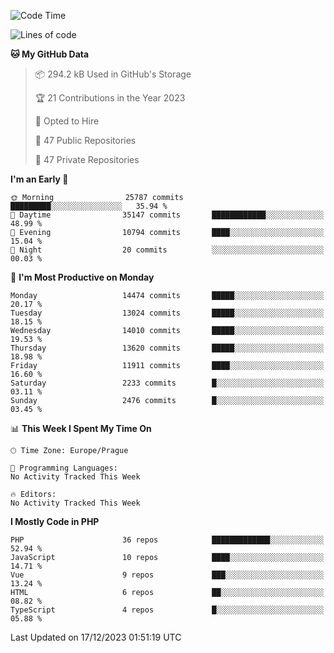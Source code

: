 <!--START_SECTION:waka-->
![Code Time](http://img.shields.io/badge/Code%20Time-1%2C583%20hrs%2058%20mins-blue)

![Lines of code](https://img.shields.io/badge/From%20Hello%20World%20I%27ve%20Written-22.7%20million%20lines%20of%20code-blue)

**🐱 My GitHub Data** 

> 📦 294.2 kB Used in GitHub's Storage 
 > 
> 🏆 21 Contributions in the Year 2023
 > 
> 💼 Opted to Hire
 > 
> 📜 47 Public Repositories 
 > 
> 🔑 47 Private Repositories 
 > 
**I'm an Early 🐤** 

```text
🌞 Morning                25787 commits       █████████░░░░░░░░░░░░░░░░   35.94 % 
🌆 Daytime                35147 commits       ████████████░░░░░░░░░░░░░   48.99 % 
🌃 Evening                10794 commits       ████░░░░░░░░░░░░░░░░░░░░░   15.04 % 
🌙 Night                  20 commits          ░░░░░░░░░░░░░░░░░░░░░░░░░   00.03 % 
```
📅 **I'm Most Productive on Monday** 

```text
Monday                   14474 commits       █████░░░░░░░░░░░░░░░░░░░░   20.17 % 
Tuesday                  13024 commits       █████░░░░░░░░░░░░░░░░░░░░   18.15 % 
Wednesday                14010 commits       █████░░░░░░░░░░░░░░░░░░░░   19.53 % 
Thursday                 13620 commits       █████░░░░░░░░░░░░░░░░░░░░   18.98 % 
Friday                   11911 commits       ████░░░░░░░░░░░░░░░░░░░░░   16.60 % 
Saturday                 2233 commits        █░░░░░░░░░░░░░░░░░░░░░░░░   03.11 % 
Sunday                   2476 commits        █░░░░░░░░░░░░░░░░░░░░░░░░   03.45 % 
```


📊 **This Week I Spent My Time On** 

```text
🕑︎ Time Zone: Europe/Prague

💬 Programming Languages: 
No Activity Tracked This Week

🔥 Editors: 
No Activity Tracked This Week
```

**I Mostly Code in PHP** 

```text
PHP                      36 repos            █████████████░░░░░░░░░░░░   52.94 % 
JavaScript               10 repos            ████░░░░░░░░░░░░░░░░░░░░░   14.71 % 
Vue                      9 repos             ███░░░░░░░░░░░░░░░░░░░░░░   13.24 % 
HTML                     6 repos             ██░░░░░░░░░░░░░░░░░░░░░░░   08.82 % 
TypeScript               4 repos             █░░░░░░░░░░░░░░░░░░░░░░░░   05.88 % 
```




 Last Updated on 17/12/2023 01:51:19 UTC
<!--END_SECTION:waka-->
<!--
**AlexKratky/AlexKratky** is a ✨ _special_ ✨ repository because its `README.md` (this file) appears on your GitHub profile.

Here are some ideas to get you started:

- 🔭 I’m currently working on ...
- 🌱 I’m currently learning ...
- 👯 I’m looking to collaborate on ...
- 🤔 I’m looking for help with ...
- 💬 Ask me about ...
- 📫 How to reach me: ...
- 😄 Pronouns: ...
- ⚡ Fun fact: ...
-->
